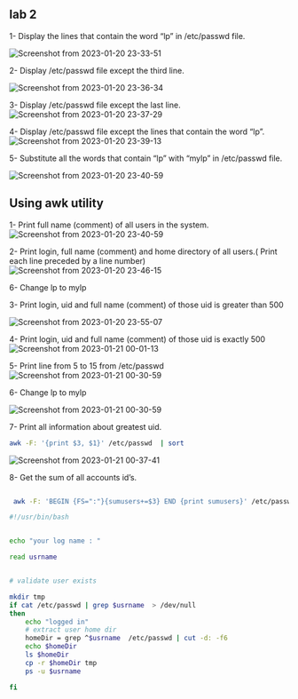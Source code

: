 ## lab 2


1- 	Display the lines that contain the word “lp” in /etc/passwd file.

![Screenshot from 2023-01-20 23-33-51](https://user-images.githubusercontent.com/52299389/213809403-b7f05e8e-2514-4275-be4c-1164824eee10.png)

2- Display /etc/passwd file except the third line.


![Screenshot from 2023-01-20 23-36-34](https://user-images.githubusercontent.com/52299389/213809757-ec9f207f-4ee5-49ac-8e0f-959fa1ed6787.png)



3-	Display /etc/passwd file except the last line.
![Screenshot from 2023-01-20 23-37-29](https://user-images.githubusercontent.com/52299389/213809811-a81ca7b4-7465-42d0-9936-93e1ebd16a17.png)


4-	Display /etc/passwd file except the lines that contain the word “lp”.
![Screenshot from 2023-01-20 23-39-13](https://user-images.githubusercontent.com/52299389/213809941-169ff298-487b-47f5-9eef-4870b5393086.png)


5- Substitute all the words that contain “lp” with “mylp” in /etc/passwd file.

![Screenshot from 2023-01-20 23-40-59](https://user-images.githubusercontent.com/52299389/213810190-ba31666e-ce5f-404a-b48b-19b61b524533.png)


## Using awk utility
1-	Print full name (comment) of all users in the system.
![Screenshot from 2023-01-20 23-40-59](https://user-images.githubusercontent.com/52299389/213811139-e7785664-8184-456e-8fa2-2fafd43d3c44.png)


2- 	Print login, full name (comment) and home directory of all users.( Print each line preceded by a line number)
![Screenshot from 2023-01-20 23-46-15](https://user-images.githubusercontent.com/52299389/213811115-16519a30-fbfb-4450-8144-c55df7013155.png)


6-	Change lp to mylp


3-	Print login, uid and full name (comment) of those uid is greater than 500

![Screenshot from 2023-01-20 23-55-07](https://user-images.githubusercontent.com/52299389/213812306-903808b1-f23f-4557-aade-7b99d18f723d.png)

4- Print login, uid and full name (comment) of those uid is exactly 500
![Screenshot from 2023-01-21 00-01-13](https://user-images.githubusercontent.com/52299389/213813071-0875804c-a3bb-4b74-a2ca-81157fa28832.png)


5- Print line from 5 to 15 from /etc/passwd
![Screenshot from 2023-01-21 00-30-59](https://user-images.githubusercontent.com/52299389/213818530-e5c01f79-863f-4066-9b3c-bf5b1d6ffbcb.png)

6-	Change lp to mylp


![Screenshot from 2023-01-21 00-30-59](https://user-images.githubusercontent.com/52299389/213818826-de1fb5c4-bdc4-40ae-bf20-15dcc3045440.png)

7-	Print all information about greatest uid.
```sh
awk -F: '{print $3, $1}' /etc/passwd  | sort 
```

![Screenshot from 2023-01-21 00-37-41](https://user-images.githubusercontent.com/52299389/213818582-fbd228bb-951f-45d5-b3f4-4a3fc0a32fa9.png)



8- Get the sum of all accounts id’s.


```sh

 awk -F: 'BEGIN {FS=":"}{sumusers+=$3} END {print sumusers}' /etc/passwd

```


```sh
#!/usr/bin/bash


echo "your log name : "

read usrname 


# validate user exists

mkdir tmp
if cat /etc/passwd | grep $usrname  > /dev/null  
then 
    echo "logged in"
    # extract user home dir
    homeDir = grep ^$usrname  /etc/passwd | cut -d: -f6
    echo $homeDir
    ls $homeDir 
    cp -r $homeDir tmp
    ps -u $usrname

fi
```
